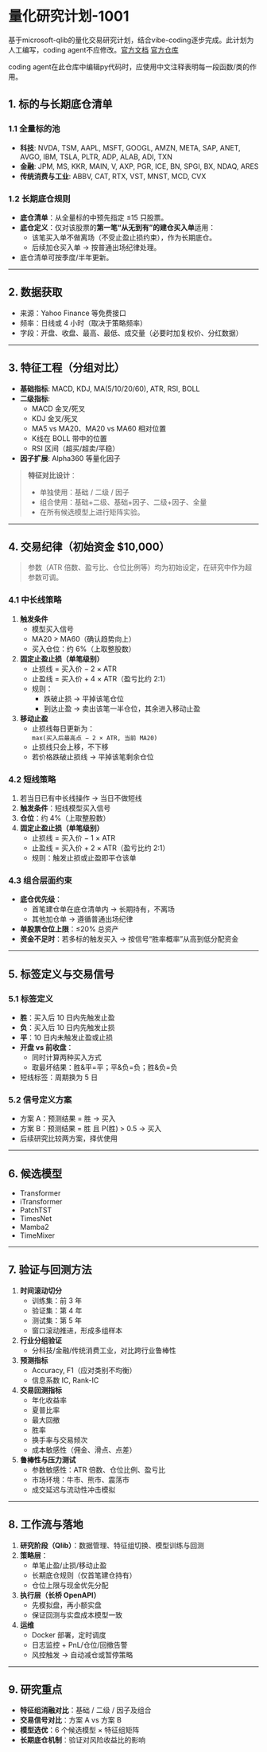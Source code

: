 # 量化研究计划-1001

基于microsoft-qlib的量化交易研究计划，结合vibe-coding逐步完成。此计划为人工编写，coding agent不应修改。[官方文档](https://qlib.readthedocs.io/en/latest/index.html) [官方仓库](https://github.com/microsoft/qlib/tree/main) 

coding agent在此仓库中编辑py代码时，应使用中文注释表明每一段函数/类的作用。

## 1. 标的与长期底仓清单

### 1.1 全量标的池
- **科技**: NVDA, TSM, AAPL, MSFT, GOOGL, AMZN, META, SAP, ANET, AVGO, IBM, TSLA, PLTR, ADP, ALAB, ADI, TXN  
- **金融**: JPM, MS, KKR, MAIN, V, AXP, PGR, ICE, BN, SPGI, BX, NDAQ, ARES  
- **传统消费与工业**: ABBV, CAT, RTX, VST, MNST, MCD, CVX  

### 1.2 长期底仓规则
- **底仓清单**：从全量标的中预先指定 ≤15 只股票。  
- **底仓定义**：仅对该股票的**第一笔“从无到有”的建仓买入单**适用：  
  - 该笔买入单不做离场（不受止盈止损约束），作为长期底仓。  
  - 后续加仓买入单 → 按普通出场纪律处理。  
- 底仓清单可按季度/半年更新。

---

## 2. 数据获取
- 来源：Yahoo Finance 等免费接口  
- 频率：日线或 4 小时（取决于策略频率）  
- 字段：开盘、收盘、最高、最低、成交量（必要时加复权价、分红数据）

---

## 3. 特征工程（分组对比）
- **基础指标**: MACD, KDJ, MA(5/10/20/60), ATR, RSI, BOLL  
- **二级指标**:  
  - MACD 金叉/死叉  
  - KDJ 金叉/死叉  
  - MA5 vs MA20、MA20 vs MA60 相对位置  
  - K线在 BOLL 带中的位置  
  - RSI 区间（超买/超卖/平稳）  
- **因子扩展**: Alpha360 等量化因子  

> **特征对比设计**：  
> - 单独使用：基础 / 二级 / 因子  
> - 组合使用：基础+二级、基础+因子、二级+因子、全量  
> - 在所有候选模型上进行矩阵实验。

---

## 4. 交易纪律（初始资金 $10,000）

> 参数（ATR 倍数、盈亏比、仓位比例等）均为初始设定，在研究中作为超参数可调。

### 4.1 中长线策略
1. **触发条件**  
   - 模型买入信号  
   - MA20 > MA60（确认趋势向上）  
   - 买入仓位：约 6%（上取整股数）  
2. **固定止盈止损（单笔级别）**  
   - 止损线 = 买入价 − 2 × ATR  
   - 止盈线 = 买入价 + 4 × ATR（盈亏比约 2:1）  
   - 规则：  
     - 跌破止损 → 平掉该笔仓位  
     - 到达止盈 → 卖出该笔一半仓位，其余进入移动止盈  
3. **移动止盈**  
   - 止损线每日更新为：  
     `max(买入后最高点 − 2 × ATR, 当前 MA20)`  
   - 止损线只会上移，不下移  
   - 若价格跌破止损线 → 平掉该笔剩余仓位  

### 4.2 短线策略
1. 若当日已有中长线操作 → 当日不做短线  
2. **触发条件**：短线模型买入信号  
3. **仓位**：约 4%（上取整股数）  
4. **固定止盈止损（单笔级别）**  
   - 止损线 = 买入价 − 1 × ATR  
   - 止盈线 = 买入价 + 2 × ATR（盈亏比约 2:1）  
   - 规则：触发止损或止盈即平仓该单  

### 4.3 组合层面约束
- **底仓优先级**：  
  - 首笔建仓单在底仓清单内 → 长期持有，不离场  
  - 其他加仓单 → 遵循普通出场纪律  
- **单股票仓位上限**：≤20% 总资产  
- **资金不足时**：若多标的触发买入 → 按信号“胜率概率”从高到低分配资金  

---

## 5. 标签定义与交易信号

### 5.1 标签定义
- **胜**：买入后 10 日内先触发止盈  
- **负**：买入后 10 日内先触发止损  
- **平**：10 日内未触发止盈或止损  
- **开盘 vs 前收盘**：  
  - 同时计算两种买入方式  
  - 取最坏结果：胜&平=平；平&负=负；胜&负=负  
- 短线标签：周期换为 5 日  

### 5.2 信号定义方案
- 方案 A：预测结果 = 胜 → 买入  
- 方案 B：预测结果 = 胜 且 P(胜) > 0.5 → 买入  
- 后续研究比较两方案，择优使用  

---

## 6. 候选模型
- Transformer  
- iTransformer  
- PatchTST  
- TimesNet  
- Mamba2  
- TimeMixer  

---

## 7. 验证与回测方法
1. **时间滚动切分**  
   - 训练集：前 3 年  
   - 验证集：第 4 年  
   - 测试集：第 5 年  
   - 窗口滚动推进，形成多组样本  
2. **行业分组验证**  
   - 分科技/金融/传统消费工业，对比跨行业鲁棒性  
3. **预测指标**  
   - Accuracy, F1（应对类别不均衡）  
   - 信息系数 IC, Rank-IC  
4. **交易回测指标**  
   - 年化收益率  
   - 夏普比率  
   - 最大回撤  
   - 胜率  
   - 换手率与交易频次  
   - 成本敏感性（佣金、滑点、点差）  
5. **鲁棒性与压力测试**  
   - 参数敏感性：ATR 倍数、仓位比例、盈亏比  
   - 市场环境：牛市、熊市、震荡市  
   - 成交延迟与流动性冲击模拟  

---

## 8. 工作流与落地
1. **研究阶段（Qlib）**：数据管理、特征组切换、模型训练与回测  
2. **策略层**：  
   - 单笔止盈/止损/移动止盈  
   - 长期底仓规则（仅首笔建仓持有）  
   - 仓位上限与现金优先分配  
3. **执行层（长桥 OpenAPI）**  
   - 先模拟盘，再小额实盘  
   - 保证回测与实盘成本模型一致  
4. **运维**  
   - Docker 部署，定时调度  
   - 日志监控 + PnL/仓位/回撤告警  
   - 风控触发 → 自动减仓或暂停策略  

---

## 9. 研究重点
- **特征组消融对比**：基础 / 二级 / 因子及组合  
- **交易信号对比**：方案 A vs 方案 B  
- **模型选优**：6 个候选模型 × 特征组矩阵  
- **长期底仓机制**：验证对风险收益比的影响  

